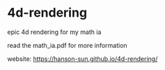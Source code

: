 # 4d-rendering
epic 4d rendering for my math ia

read the math_ia.pdf for more information

website: https://hanson-sun.github.io/4d-rendering/ 
